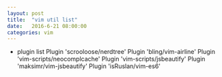 ```yaml
---
layout: post
title:  "vim util list"
date:   2016-6-21 08:00:00
categories: vim
---
```



* plugin list
    Plugin 'scrooloose/nerdtree'
    Plugin 'bling/vim-airline'
    Plugin 'vim-scripts/neocomplcache'
    Plugin 'vim-scripts/jsbeautify'
    Plugin 'maksimr/vim-jsbeautify'
    Plugin 'isRuslan/vim-es6'



